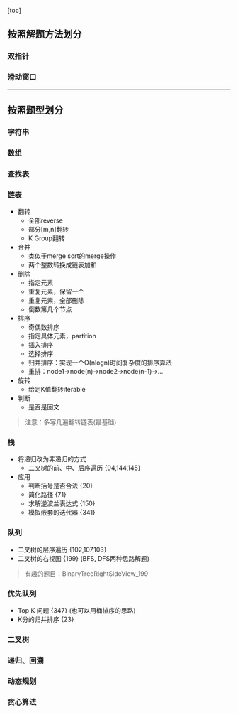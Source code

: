 [toc]

## 按照解题方法划分
### 双指针

### 滑动窗口




---
## 按照题型划分
### 字符串

### 数组

### 查找表

### 链表
- 翻转
    - 全部reverse
    - 部分[m,n]翻转
    - K Group翻转
- 合并
    - 类似于merge sort的merge操作    
    - 两个整数转换成链表加和
- 删除
    - 指定元素     
    - 重复元素，保留一个
    - 重复元素，全部删除
    - 倒数第几个节点    
- 排序
    - 奇偶数排序
    - 指定具体元素，partition
    - 插入排序
    - 选择排序
    - 归并排序：实现一个O(nlogn)时间复杂度的排序算法
    - 重排：node1->node(n)->node2->node(n-1)->...
- 旋转
    - 给定K值翻转iterable
- 判断
    - 是否是回文
    
> 注意：多写几遍翻转链表(最基础)


### 栈
- 将递归改为非递归的方式
    - 二叉树的前、中、后序遍历 {94,144,145}
- 应用
    - 判断括号是否合法 {20}
    - 简化路径 {71}
    - 求解逆波兰表达式 {150}
    - 模拟嵌套的迭代器 {341}


### 队列
- 二叉树的层序遍历 {102,107,103}
- 二叉树的右视图 {199} (BFS, DFS两种思路解题)

> 有趣的题目：BinaryTreeRightSideView_199    

### 优先队列
- Top K 问题 {347}  (也可以用桶排序的思路)
- K分的归并排序 {23}


### 二叉树

### 递归、回溯

### 动态规划

### 贪心算法